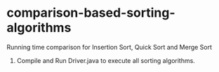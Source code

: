 # comparison-based-sorting-algorithms
Running time comparison for Insertion Sort, Quick Sort and Merge Sort

1. Compile and Run Driver.java to execute all sorting algorithms.

